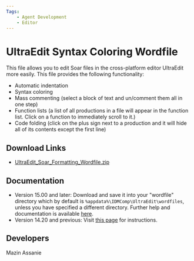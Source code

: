 ```yaml
---
Tags:
    - Agent Development
    - Editor
---
```


# UltraEdit Syntax Coloring Wordfile

This file allows you to edit Soar files in the cross-platform editor UltraEdit
more easily. This file provides the following functionality:

*   Automatic indentation
*   Syntax coloring
*   Mass commenting (select a block of text and un/comment them all in one step)
*   Function lists (a list of all productions in a file will appear in the function
list. Click on a function to immediately scroll to it.)
*   Code folding (click on the plus sign next to a production and it will hide all
of its contents except the first line)

## Download Links

*   [UltraEdit_Soar_Formatting_Wordfile.zip](https://github.com/SoarGroup/website-downloads/raw/main/AgentDevelopmentTools/UltraEdit_Soar_Formatting_Wordfile.zip)

## Documentation

*   Version 15.00 and later: Download and save it into your "wordfile" directory
which by default is `%appdata%\IDMComp\UltraEdit\wordfiles`, unless you have
specified a different directory. Further help and documentation is available [here](http://www.ultraedit.com/support/tutorials_power_tips/ultraedit/add_a_wordfile.html).
*   Version 14.20 and previous: Visit [this page](http://www.ultraedit.com/support/tutorials_power_tips/ultraedit/add_a_wordfile_pre_v15.html)
for instructions.

## Developers

Mazin Assanie

